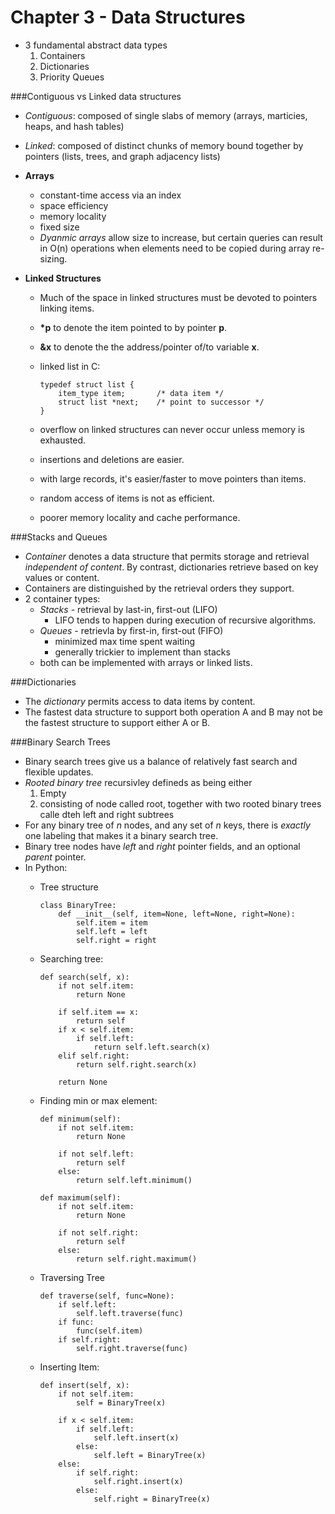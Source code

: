 Chapter 3 - Data Structures
===

- 3 fundamental abstract data types
	1. Containers
	2. Dictionaries
	3. Priority Queues

###Contiguous vs Linked data structures

- *Contiguous*: composed of single slabs of memory (arrays, marticies, heaps, and hash tables)
- *Linked*: composed of distinct chunks of memory bound together by pointers (lists, trees, and graph adjacency lists)

- **Arrays**
	- constant-time access via an index
	- space efficiency
	- memory locality
	- fixed size
	- *Dyanmic arrays* allow size to increase, but certain queries can result in O(n) operations when elements need to be copied during array re-sizing.

- **Linked Structures**
	- Much of the space in linked structures must be devoted to pointers linking items.
	- **\*p** to denote the item pointed to by pointer **p**.
	- **&x** to denote the the address/pointer of/to variable **x**.
	- linked list in C:

		```
		typedef struct list {
			item_type item;       /* data item */
			struct list *next;    /* point to successor */
		}
		```
	- overflow on linked structures can never occur unless memory is exhausted.
	- insertions and deletions are easier.
	- with large records, it's easier/faster to move pointers than items.
	- random access of items is not as efficient.
	- poorer memory locality and cache performance.

###Stacks and Queues
- *Container* denotes a data structure that permits storage and retrieval *independent of content*.  By contrast, dictionaries retrieve based on key values or content.
- Containers are distinguished by the retrieval orders they support.
- 2 container types:
	- *Stacks* - retrieval by last-in, first-out (LIFO)
		- LIFO tends to happen during execution of recursive algorithms.
	- *Queues* - retrievla by first-in, first-out (FIFO)
		- minimized max time spent waiting
		- generally trickier to implement than stacks
	- both can be implemented with arrays or linked lists.

###Dictionaries
- The *dictionary* permits access to data items by content.
- The fastest data structure to support both operation A and B may not be the fastest structure to support either A or B.

###Binary Search Trees
- Binary search trees give us a balance of relatively fast search and flexible updates.
- *Rooted binary tree* recursivley defineds as being either
	1. Empty
	2. consisting of node called root, together with two rooted binary trees calle dteh left and right subtrees
- For any binary tree of *n* nodes, and any set of *n* keys, there is *exactly* one labeling that makes it a binary search tree.
- Binary tree nodes have *left* and *right* pointer fields, and an optional *parent* pointer.
- In Python:
	- Tree structure

		```
		class BinaryTree:
    		def __init__(self, item=None, left=None, right=None):
        		self.item = item
        		self.left = left
        		self.right = right
        ```
    - Searching tree:
    
    	```
    	def search(self, x):
        	if not self.item:
            	return None

        	if self.item == x:
            	return self
        	if x < self.item:
            	if self.left:
                	return self.left.search(x)
        	elif self.right:
            	return self.right.search(x)

        	return None
    	```
    
    - Finding min or max element:
    
    	```
    	def minimum(self):
        	if not self.item:
            	return None

        	if not self.left:
            	return self
        	else:
            	return self.left.minimum()

    	def maximum(self):
        	if not self.item:
            	return None

        	if not self.right:
            	return self
        	else:
            	return self.right.maximum()
    	```
    	
    - Traversing Tree
  
    	```
    	def traverse(self, func=None):
        	if self.left:
            	self.left.traverse(func)
        	if func:
            	func(self.item)
        	if self.right:
            	self.right.traverse(func)
    	```
    
    - Inserting Item:
   
   		```
    	def insert(self, x):
        	if not self.item:
            	self = BinaryTree(x)

        	if x < self.item:
            	if self.left:
                	self.left.insert(x)
            	else:
                	self.left = BinaryTree(x)
        	else:
            	if self.right:
                	self.right.insert(x)
            	else:
                	self.right = BinaryTree(x)
    	```